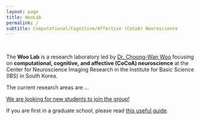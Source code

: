```yaml
---
layout: page
title: WooLab
permalink: /
subtitle: Computational/Cognitive/Affective (CoCoA) Neuroscience
---
```

&nbsp;

The <strong>Woo Lab</strong> is a research laboratory led by <a href="http://wanirepo.github.io" target="_blank">Dr. Choong-Wan Woo</a> focusing on <strong>computational, cognitive, and affective (CoCoA) neuroscience</strong> at the Center for Neuroscience Imaging Research in the Institute for Basic Science (IBS) in South Korea. 

The current research areas are ...

[We are looking for new students to join the group!](position)

If you are first in a graduate school, please read [this useful guide](/resources/beginning-students).
